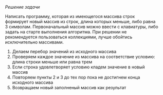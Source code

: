 *Решение задачи*

Написать программу, которая из имеющегося массива строк формирует новый массив из строк, длина которых меньше, либо равна 3 символам. Первоначальный массив можно ввести с клавиатуры, либо задать на старте выполнения алгоритма. При решении не рекомендуется пользоваться коллекциями, лучше обойтись исключительно массивами.

1. Делаем перебор значений из исходного массива 
2. Проверяем каждое значение из массива на соответствие условию: длина строки меньше или равна трем 
3. Если строка удовлетворяет условию кладем значение в новый массив
4. Повторяем пункты 2 и 3 до тех пор пока не достигнем конца исходного массива 
5. Возвращаем новый заполненый массив как результат